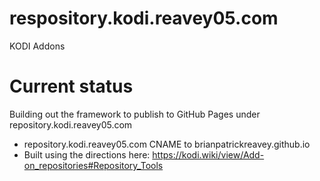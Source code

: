 # respository.kodi.reavey05.com
KODI Addons

# Current status
Building out the framework to publish to GitHub Pages under repository.kodi.reavey05.com

* repository.kodi.reavey05.com CNAME to brianpatrickreavey.github.io
* Built using the directions here: https://kodi.wiki/view/Add-on_repositories#Repository_Tools
